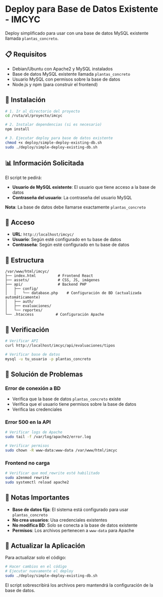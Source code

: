 # Deploy para Base de Datos Existente - IMCYC

Deploy simplificado para usar con una base de datos MySQL existente llamada `plantas_concreto`.

## 📋 Requisitos

- Debian/Ubuntu con Apache2 y MySQL instalados
- Base de datos MySQL existente llamada `plantas_concreto`
- Usuario MySQL con permisos sobre la base de datos
- Node.js y npm (para construir el frontend)

## 🚀 Instalación

```bash
# 1. Ir al directorio del proyecto
cd /ruta/al/proyecto/imcyc

# 2. Instalar dependencias (si es necesario)
npm install

# 3. Ejecutar deploy para base de datos existente
chmod +x deploy/simple-deploy-existing-db.sh
sudo ./deploy/simple-deploy-existing-db.sh
```

## 📊 Información Solicitada

El script te pedirá:
- **Usuario de MySQL existente**: El usuario que tiene acceso a la base de datos
- **Contraseña del usuario**: La contraseña del usuario MySQL

**Nota**: La base de datos debe llamarse exactamente `plantas_concreto`

## 📱 Acceso

- **URL**: `http://localhost/imcyc/`
- **Usuario**: Según esté configurado en tu base de datos
- **Contraseña**: Según esté configurado en tu base de datos

## 🔧 Estructura

```
/var/www/html/imcyc/
├── index.html          # Frontend React
├── assets/             # CSS, JS, imágenes
├── api/                # Backend PHP
│   ├── config/
│   │   └── database.php    # Configuración de BD (actualizada automáticamente)
│   ├── auth/
│   ├── evaluaciones/
│   └── reportes/
└── .htaccess          # Configuración Apache
```

## 🧪 Verificación

```bash
# Verificar API
curl http://localhost/imcyc/api/evaluaciones/tipos

# Verificar base de datos
mysql -u tu_usuario -p plantas_concreto
```

## 🔧 Solución de Problemas

### Error de conexión a BD
- Verifica que la base de datos `plantas_concreto` existe
- Verifica que el usuario tiene permisos sobre la base de datos
- Verifica las credenciales

### Error 500 en la API
```bash
# Verificar logs de Apache
sudo tail -f /var/log/apache2/error.log

# Verificar permisos
sudo chown -R www-data:www-data /var/www/html/imcyc
```

### Frontend no carga
```bash
# Verificar que mod_rewrite esté habilitado
sudo a2enmod rewrite
sudo systemctl reload apache2
```

## 📝 Notas Importantes

- **Base de datos fija**: El sistema está configurado para usar `plantas_concreto`
- **No crea usuarios**: Usa credenciales existentes
- **No modifica BD**: Solo se conecta a la base de datos existente
- **Permisos**: Los archivos pertenecen a `www-data` para Apache

## 🔄 Actualizar la Aplicación

Para actualizar solo el código:
```bash
# Hacer cambios en el código
# Ejecutar nuevamente el deploy
sudo ./deploy/simple-deploy-existing-db.sh
```

El script sobrescribirá los archivos pero mantendrá la configuración de la base de datos.